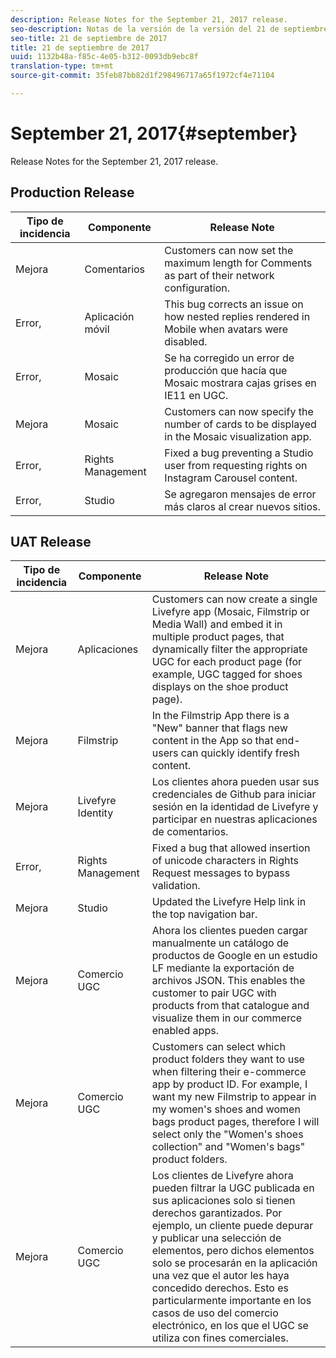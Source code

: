 ```yaml
---
description: Release Notes for the September 21, 2017 release.
seo-description: Notas de la versión de la versión del 21 de septiembre de 2017.
seo-title: 21 de septiembre de 2017
title: 21 de septiembre de 2017
uuid: 1132b48a-f85c-4e05-b312-0093db9ebc8f
translation-type: tm+mt
source-git-commit: 35feb87bb82d1f298496717a65f1972cf4e71104

---
```



# September 21, 2017{#september}

Release Notes for the September 21, 2017 release.

## Production Release

| **Tipo de incidencia** | **Componente** | **Release Note** |
|---|---|---|
| Mejora | Comentarios | Customers can now set the maximum length for Comments as part of their network configuration. |
| Error, | Aplicación móvil | This bug corrects an issue on how nested replies rendered in Mobile when avatars were disabled. |
| Error, | Mosaic | Se ha corregido un error de producción que hacía que Mosaic mostrara cajas grises en IE11 en UGC. |
| Mejora | Mosaic | Customers can now specify the number of cards to be displayed in the Mosaic visualization app. |
| Error, | Rights Management | Fixed a bug preventing a Studio user from requesting rights on Instagram Carousel content. |
| Error, | Studio | Se agregaron mensajes de error más claros al crear nuevos sitios. |

## UAT Release

| **Tipo de incidencia** | **Componente** | **Release Note** |
|---|---|---|
| Mejora | Aplicaciones | Customers can now create a single Livefyre app (Mosaic, Filmstrip or Media Wall) and embed it in multiple product pages, that dynamically filter the appropriate UGC for each product page (for example, UGC tagged for shoes displays on the shoe product page). |
| Mejora | Filmstrip | In the Filmstrip App there is a "New" banner that flags new content in the App so that end-users can quickly identify fresh content. |
| Mejora | Livefyre Identity | Los clientes ahora pueden usar sus credenciales de Github para iniciar sesión en la identidad de Livefyre y participar en nuestras aplicaciones de comentarios. |
| Error, | Rights Management | Fixed a bug that allowed insertion of unicode characters in Rights Request messages to bypass validation. |
| Mejora | Studio | Updated the Livefyre Help link in the top navigation bar. |
| Mejora | Comercio UGC | Ahora los clientes pueden cargar manualmente un catálogo de productos de Google en un estudio LF mediante la exportación de archivos JSON. This enables the customer to pair UGC with products from that catalogue and visualize them in our commerce enabled apps. |
| Mejora | Comercio UGC | Customers can select which product folders they want to use when filtering their e-commerce app by product ID. For example, I want my new Filmstrip to appear in my women's shoes and women bags product pages, therefore I will select only the "Women's shoes collection" and "Women's bags" product folders. |
| Mejora | Comercio UGC | Los clientes de Livefyre ahora pueden filtrar la UGC publicada en sus aplicaciones solo si tienen derechos garantizados. Por ejemplo, un cliente puede depurar y publicar una selección de elementos, pero dichos elementos solo se procesarán en la aplicación una vez que el autor les haya concedido derechos. Esto es particularmente importante en los casos de uso del comercio electrónico, en los que el UGC se utiliza con fines comerciales. |

